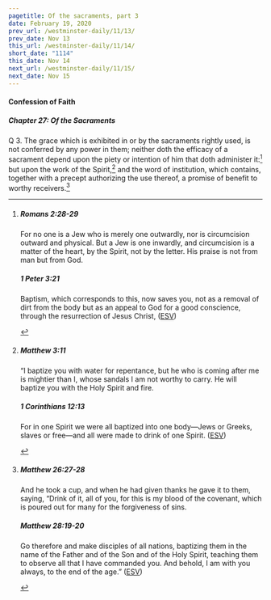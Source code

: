 ```yaml
---
pagetitle: Of the sacraments, part 3
date: February 19, 2020
prev_url: /westminster-daily/11/13/
prev_date: Nov 13
this_url: /westminster-daily/11/14/
short_date: "1114"
this_date: Nov 14
next_url: /westminster-daily/11/15/
next_date: Nov 15
---
```


#### Confession of Faith

##### Chapter 27: Of the Sacraments

<span class="q">Q 3.</span> The grace which is exhibited in or by the sacraments rightly used, is not conferred by any power in them; neither doth the efficacy of a sacrament depend upon the piety or intention of him that doth administer it:[^fnref:wcf1] but upon the work of the Spirit,[^fnref:wcf2] and the word of institution, which contains, together with a precept authorizing the use thereof, a promise of benefit to worthy receivers.[^fnref:wcf3]

[^fnref:wcf1]: <div class="esv"><h5>Romans 2:28-29</h5> <div class="esv-text"><p id="p45002028.01-1">For no one is a Jew who is merely one outwardly, nor is circumcision outward and physical. But a Jew is one inwardly, and circumcision is a matter of the heart, by the Spirit, not by the letter. His praise is not from man but from God.</p> </div><h5>1 Peter 3:21</h5> <div class="esv-text"><p id="p60003021.01-2">Baptism, which corresponds to this, now saves you, not as a removal of dirt from the body but as an appeal to God for a good conscience, through the resurrection of Jesus Christ,  (<a href="http://www.esv.org" class="copyright">ESV</a>)</p> </div> </div>

[^fnref:wcf2]: <div class="esv"><h5>Matthew 3:11</h5> <div class="esv-text"><p id="p40003011.01-1">&#8220;I baptize you with water for repentance, but he who is coming after me is mightier than I, whose sandals I am not worthy to carry. He will baptize you with the Holy Spirit and fire.</p> </div><h5>1 Corinthians 12:13</h5> <div class="esv-text"><p id="p46012013.01-2">For in one Spirit we were all baptized into one body&#8212;Jews or Greeks, slaves or free&#8212;and all were made to drink of one Spirit.  (<a href="http://www.esv.org" class="copyright">ESV</a>)</p> </div> </div>

[^fnref:wcf3]: <div class="esv"><h5>Matthew 26:27-28</h5> <div class="esv-text"><p id="p40026027.01-1">And he took a cup, and when he had given thanks he gave it to them, saying, <span class="woc">&#8220;Drink of it, all of you,</span> <span class="woc">for this is my blood of the covenant, which is poured out for many for the forgiveness of sins.</span></p> </div><h5>Matthew 28:19-20</h5> <div class="esv-text"><p id="p40028019.01-2"><span class="woc">Go therefore and make disciples of all nations, baptizing them in the name of the Father and of the Son and of the Holy Spirit,</span> <span class="woc">teaching them to observe all that I have commanded you. And behold, I am with you always, to the end of the age.&#8221;</span>  (<a href="http://www.esv.org" class="copyright">ESV</a>)</p> </div> </div>

